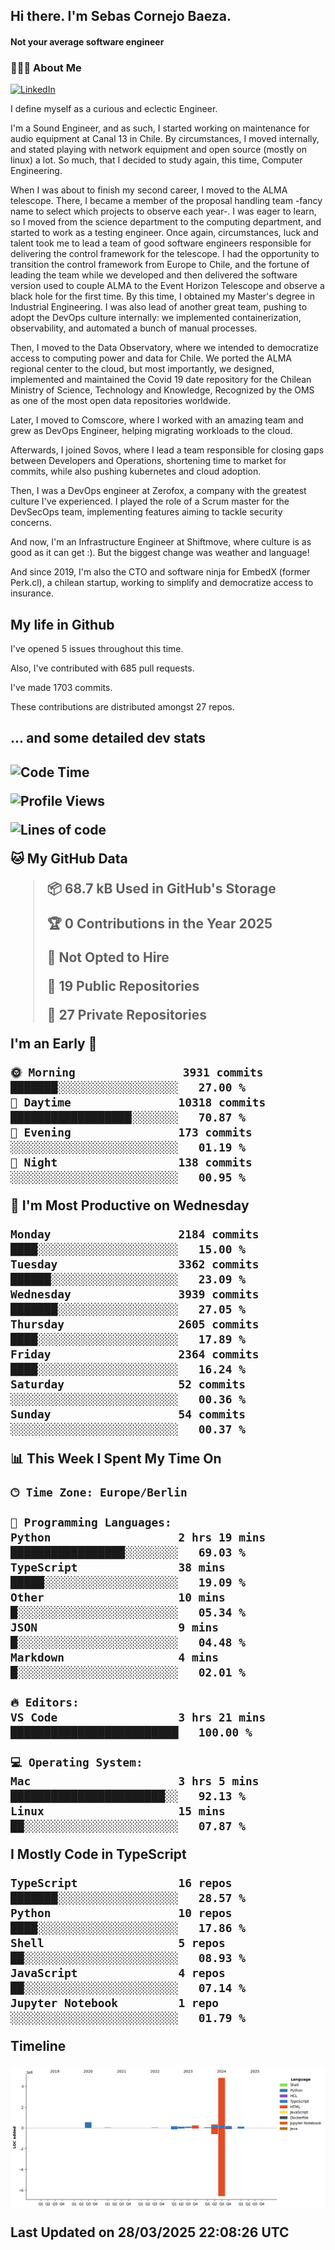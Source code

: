 <h2> Hi there.  I'm Sebas Cornejo Baeza.</h2>
<h4> Not your average software engineer</h4>
<h3> 👨🏻‍💻 About Me </h3>
<a href="http://linkedin.com/in/sebastian-cornejo-baeza/"><img alt="LinkedIn" src="https://img.shields.io/badge/Sebas%20Cornejo%20-informational?style=appveyor&logo=linkedin"></a>


I define myself as a curious and eclectic Engineer.

I'm a Sound Engineer, and as such, I started working on maintenance for audio equipment at Canal 13 in Chile.
By circumstances, I moved internally, and stated playing with network equipment and open source (mostly on linux) 
a lot. So much, that I decided to study again, this time, Computer Engineering.

When I was about to finish my second career, I moved to the ALMA telescope. There, I became a member of the proposal handling team
-fancy name to select which projects to observe each year-. 
I was eager to learn, so I moved from the science department to the computing department, and started to work as 
a testing engineer. Once again, circumstances, luck and talent took me to lead a team of good software engineers 
responsible for delivering the control framework for the telescope. I had the opportunity to transition the control framework from
Europe to Chile, and the fortune of leading the team while we developed and then delivered the software
version used to couple ALMA to the Event Horizon Telescope and observe a black hole for the first time.
By this time, I obtained my Master's degree in Industrial Engineering.
I was also lead of another great team, pushing to adopt the DevOps culture internally: we implemented containerization, observability, and automated a bunch of manual processes.

Then, I moved to the Data Observatory, where we intended to democratize access to computing power
and data for Chile. We ported the ALMA regional center to the cloud, but most importantly, we designed, implemented
and maintained the Covid 19 date repository for the Chilean Ministry of Science, Technology and Knowledge, Recognized by the OMS as one of the most open
data repositories worldwide.

Later, I moved to Comscore, where I worked with an amazing team and grew as DevOps Engineer, helping migrating workloads to the cloud.

Afterwards, I joined Sovos, where I lead a team responsible for closing gaps between Developers and Operations, shortening time to market for commits, while
also pushing kubernetes and cloud adoption.

Then, I was a DevOps engineer at Zerofox, a company with the greatest culture I've experienced. I played the role of a Scrum master for the DevSecOps team,
implementing features aiming to tackle security concerns.

And now, I'm an Infrastructure Engineer at Shiftmove, where culture is as good as it can get :). But the biggest change was weather and language!
 
And since 2019, I'm also the CTO and software ninja for EmbedX (former Perk.cl), a chilean startup, working to simplify and democratize access to insurance.

<h2> My life in Github </h2>

I've opened 5 issues throughout this time.

Also, I've contributed with 685 pull requests.

I've made 1703 commits.

These contributions are distributed amongst 27 repos.

<h2>... and some detailed dev stats<h2>

<!--START_SECTION:waka-->
![Code Time](http://img.shields.io/badge/Code%20Time-1%2C077%20hrs%2031%20mins-blue)

![Profile Views](http://img.shields.io/badge/Profile%20Views-0-blue)

![Lines of code](https://img.shields.io/badge/From%20Hello%20World%20I%27ve%20Written-6.6%20million%20lines%20of%20code-blue)

**🐱 My GitHub Data** 

> 📦 68.7 kB Used in GitHub's Storage 
 > 
> 🏆 0 Contributions in the Year 2025
 > 
> 🚫 Not Opted to Hire
 > 
> 📜 19 Public Repositories 
 > 
> 🔑 27 Private Repositories 
 > 
**I'm an Early 🐤** 

```text
🌞 Morning                3931 commits        ███████░░░░░░░░░░░░░░░░░░   27.00 % 
🌆 Daytime                10318 commits       ██████████████████░░░░░░░   70.87 % 
🌃 Evening                173 commits         ░░░░░░░░░░░░░░░░░░░░░░░░░   01.19 % 
🌙 Night                  138 commits         ░░░░░░░░░░░░░░░░░░░░░░░░░   00.95 % 
```
📅 **I'm Most Productive on Wednesday** 

```text
Monday                   2184 commits        ████░░░░░░░░░░░░░░░░░░░░░   15.00 % 
Tuesday                  3362 commits        ██████░░░░░░░░░░░░░░░░░░░   23.09 % 
Wednesday                3939 commits        ███████░░░░░░░░░░░░░░░░░░   27.05 % 
Thursday                 2605 commits        ████░░░░░░░░░░░░░░░░░░░░░   17.89 % 
Friday                   2364 commits        ████░░░░░░░░░░░░░░░░░░░░░   16.24 % 
Saturday                 52 commits          ░░░░░░░░░░░░░░░░░░░░░░░░░   00.36 % 
Sunday                   54 commits          ░░░░░░░░░░░░░░░░░░░░░░░░░   00.37 % 
```


📊 **This Week I Spent My Time On** 

```text
🕑︎ Time Zone: Europe/Berlin

💬 Programming Languages: 
Python                   2 hrs 19 mins       █████████████████░░░░░░░░   69.03 % 
TypeScript               38 mins             █████░░░░░░░░░░░░░░░░░░░░   19.09 % 
Other                    10 mins             █░░░░░░░░░░░░░░░░░░░░░░░░   05.34 % 
JSON                     9 mins              █░░░░░░░░░░░░░░░░░░░░░░░░   04.48 % 
Markdown                 4 mins              █░░░░░░░░░░░░░░░░░░░░░░░░   02.01 % 

🔥 Editors: 
VS Code                  3 hrs 21 mins       █████████████████████████   100.00 % 

💻 Operating System: 
Mac                      3 hrs 5 mins        ███████████████████████░░   92.13 % 
Linux                    15 mins             ██░░░░░░░░░░░░░░░░░░░░░░░   07.87 % 
```

**I Mostly Code in TypeScript** 

```text
TypeScript               16 repos            ███████░░░░░░░░░░░░░░░░░░   28.57 % 
Python                   10 repos            ████░░░░░░░░░░░░░░░░░░░░░   17.86 % 
Shell                    5 repos             ██░░░░░░░░░░░░░░░░░░░░░░░   08.93 % 
JavaScript               4 repos             ██░░░░░░░░░░░░░░░░░░░░░░░   07.14 % 
Jupyter Notebook         1 repo              ░░░░░░░░░░░░░░░░░░░░░░░░░   01.79 % 
```



**Timeline**

![Lines of Code chart](https://raw.githubusercontent.com/scornejob/scornejob/master/assets/bar_graph.png)


 Last Updated on 28/03/2025 22:08:26 UTC
<!--END_SECTION:waka-->
